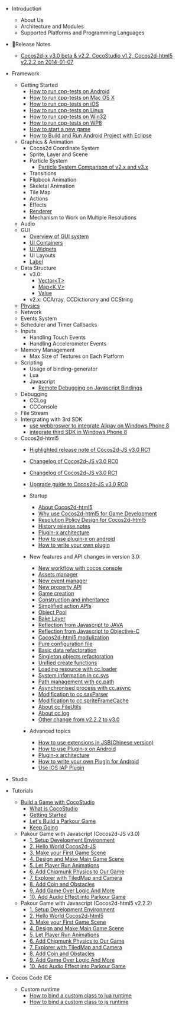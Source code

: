 - Introduction
	- About Us
	- Architecture and Modules
	- Supported Platforms and Programming Languages
- Release Notes
	- [Cocos2d-x v3.0 beta & v2.2, CocoStudio v1.2, Cocos2d-html5 v2.2.2 on 2014-01-07](../release-notes/summary-release-20140107.md)
- Framework
	- Getting Started
		- [How to run cpp-tests on Android](../manual/framework/native/v3/getting-started/how-to-run-cpp-tests-on-android/en.md)
		- [How to run cpp-tests on Mac OS X](../manual/framework/native/v3/getting-started/how-to-run-cpp-tests-on-mac-osx/en.md)
		- [How to run cpp-tests on iOS](../manual/framework/native/v3/getting-started/how-to-run-cpp-tests-on-ios/en.md)
		- [How to run cpp-tests on Linux](../manual/framework/native/v3/getting-started/how-to-run-cpp-tests-on-linux/en.md)
		- [How to run cpp-tests on Win32](../manual/framework/native/v3/getting-started/how-to-run-cpp-tests-on-win32/en.md)
		- [How to run cpp-tests on WP8](../manual/framework/native/v3/getting-started/how-to-run-cpp-tests-on-wp8/en.md)
		- [How to start a new game](../manual/framework/native/v3/getting-started/how-to-start-a-new-game/en.md)
		- [How to Build and Run Android Project with Eclipse](../manual/framework/native/v3/getting-started/how-to-build-android-project-with-eclipse/en.md)
	- Graphics & Animation
		- Cocos2d Coordinate System
		- Sprite, Layer and Scene
		- Particle System
			- [Particle System Comparison of v2.x and v3.x](../manual/framework/native/v3/particle/en.md)
		- Transitions
		- Flipbook Animation
		- Skeletal Animation
		- Tile Map
		- Actions
		- Effects
		- [Renderer](../manual/framework/native/v3/new-renderer/en.md)
		- Mechanism to Work on Multiple Resolutions
	- Audio
	- GUI
		- [Overview of GUI system](../manual/framework/native/v2/gui/overview/en.md)
        - [UI Containers](../manual/framework/native/v2/gui/container/en.md)
        - [UI Widgets](../manual/framework/native/v2/gui/widget/en.md)
        - UI Layouts
		- [Label](../manual/framework/native/v3/label/en.md)
	- Data Structure
		- v3.0:
			- [Vector\<T\>](../manual/framework/native/v3/data-structure/vector/en.md)
			- [Map\<K,V\>](../manual/framework/native/v3/data-structure/map/en.md)
			- [Value](../manual/framework/native/v3/data-structure/value/en.md)
		- v2.x: CCArray, CCDictionary and CCString
	- [Physics](../manual/framework/native/v3/physics-integration/en.md)
	- Network
	- Events System
	- Scheduler and Timer Callbacks
	- Inputs
		- Handling Touch Events
		- Handling Accelerometer Events
	- Memory Management
		- Max Size of Textures on Each Platform
	- Scripting
	    - Usage of binding-generator
		- Lua
		- Javascript
		    - [Remote Debugging on Javascript Bindings](../manual/framework/native/v3/js-remote-debugger/en.md)
	- Debugging
		- CCLog
		- CCConsole
	- File Stream
	- Intergrating with 3rd SDK
		- [use webbroswer to integrate Alipay on Windows Phone 8](../manual/framework/native/v2/sdk-integration/wp8-webbrowser/en.md)
		- [integrate third SDK in Windows Phone 8](../manual/framework/native/v2/sdk-integration/wp8-thirdSDK/en.md)
	- Cocos2d-html5
        - [Highlighted release note of Cocos2d-JS v3.0 RC1](../manual/framework/html5/release-notes/v3.0rc1/release-note/en.md)
        - [Changelog of Cocos2d-JS v3.0 RC0](../manual/framework/html5/release-notes/v3.0rc0/changelog/en.md)
        - [Changelog of Cocos2d-JS v3.0 RC1](../manual/framework/html5/release-notes/v3.0rc1/changelog/en.md)
        - [Upgrade guide to Cocos2d-JS v3.0 RC0](../manual/framework/html5/release-notes/v3.0rc0/upgrade-guide/en.md)
        
		- Startup
            - [About Cocos2d-html5](../manual/framework/html5/en.md)
			- [Why use Cocos2d-html5 for Game Development](../manual/framework/html5/v2/cocosh5-advantages/en.md)
			- [Resolution Policy Design for Cocos2d-html5](../manual/framework/html5/v2/resolution-policy-design/en.md)
            - [History release notes](../manual/framework/html5/release-notes/en.md)
            - [Plugin-x architecture](../manual/framework/html5/v3/plugin-x/plugin-x-architecture/en.md)
            - [How to use plugin-x on android](../manual/framework/html5/v3/plugin-x/how-to-use-plugin-x-on-android/en.md)
            - [How to write your own plugin](../manual/framework/html5/v3/plugin-x/how-to-write-your-own-plugin-for-android/en.md)
            
        - New features and API changes in version 3.0:
            - [New workflow with cocos console](./v2/cocos-console/en.md)
            - [Assets manager](./v3/assets-manager/en.md)
            - [New event manager](./v3/eventManager/en.md)
            - [New property API](./v3/getter-setter-api/en.md)
            - [Game creation](./v3/cc-game/en.md)
            - [Construction and inheritance](./v3/inheritance/en.md)
            - [Simplified action APIs](./v3/cc-actions/en.md)
            - [Object Pool](./v3/cc-pool/en.md)
            - [Bake Layer](./v3/bake-layer/en.md)
            - [Reflection from Javascript to JAVA](./v3/reflection/en.md)
            - [Reflection from Javascript to Objective-C](./v3/reflection-oc/en.md)
            - [Cocos2d-html5 modulization](./v3/moduleconfig-json/en.md)
            - [Pure configuration file](./v3/project-json/en.md)
            - [Basic data refactoration](./v3/basic-data/en.md)
            - [Singleton objects refactoration](./v3/singleton-objs/en.md)
            - [Unified create functions](./v3/create-api/en.md)
            - [Loading resource with cc.loader](./v3/cc-loader/en.md)
            - [System information in cc.sys](./v3/cc-sys/en.md)
            - [Path management with cc.path](./v3/cc-path/en.md)
            - [Asynchronised process with cc.async](./v3/cc-async/en.md)
            - [Modification to cc.saxParser](./v3/cc-saxparser/en.md)
            - [Modification to cc.spriteFrameCache](./v3/cc-spriteframecache/en.md)
            - [About cc.FileUtils](./v3/cc-fileutils/en.md)
            - [About cc.log](./v3/cc-log/en.md)
            - [Other change from v2.2.2 to v3.0](./v3/more-change-from-v2-to-v3/en.md)
    
        - Advanced topics
            - [How to use extensions in JSB(Chinese version)](./jsb/jsb-extension/zh.md)
            - [How to use Plugin-x on Android](./jsb/plugin-x/how-to-use-plugin-x-on-android/en.md)
            - [Plugin-x architecture](./jsb/plugin-x/plugin-x-architecture/en.md)
            - [How to write your own Plugin for Android](./jsb/plugin-x/how-to-write-your-own-plugin-for-android/en.md)
            - [Use iOS IAP Plugin](./jsb/plugin-x/ios-iap/en.md)

- Studio
- Tutorials
	- [Build a Game with CocoStudio](../tutorial/studio/parkour-game-with-cocostudio/en.md)
		- [What is CocoStudio](../tutorial/studio/parkour-game-with-cocostudio/chapter1/en.md)
		- [Getting Started](../tutorial/studio/parkour-game-with-cocostudio/chapter2/en.md)
		- [Let's Build a Parkour Game](../tutorial/studio/parkour-game-with-cocostudio/chapter3/en.md)
		- [Keep Going](../tutorial/studio/parkour-game-with-cocostudio/chapter4/en.md)
	- Pakour Game with Javascript (Cocos2d-JS v3.0)
		- [1. Setup Development Environment](../tutorial/framework/html5/parkour-game-with-javascript-v3.0/chapter1/en.md)
		- [2. Hello World Cocos2d-JS](../tutorial/framework/html5/parkour-game-with-javascript-v3.0/chapter2/en.md)
		- [3. Make your First Game Scene](../tutorial/framework/html5/parkour-game-with-javascript-v3.0/chapter3/en.md)
		- [4. Design and Make Main Game Scene](../tutorial/framework/html5/parkour-game-with-javascript-v3.0/chapter4/en.md)
		- [5. Let Player Run Animations](../tutorial/framework/html5/parkour-game-with-javascript-v3.0/chapter5/en.md)
		- [6. Add Chipmunk Physics to Our Game](../tutorial/framework/html5/parkour-game-with-javascript-v3.0/chapter6/en.md)
		- [7. Explorer with TiledMap and Camera](../tutorial/framework/html5/parkour-game-with-javascript-v3.0/chapter7/en.md)
		- [8. Add Coin and Obstacles](../tutorial/framework/html5/parkour-game-with-javascript-v3.0/chapter8/en.md)
		- [9. Add Game Over Logic And More](../tutorial/framework/html5/parkour-game-with-javascript-v3.0/chapter9/en.md)
        - [10. Add Audio Effect into Parkour Game](../tutorial/framework/html5/parkour-game-with-javascript-v3.0/chapter10/en.md)
	- Pakour Game with Javascript (Cocos2d-html5 v2.2.2)
		- [1. Setup Development Environment](../tutorial/framework/html5/parkour-game-with-javascript/chapter1/en.md)
		- [2. Hello World Cocos2d-html5](../tutorial/framework/html5/parkour-game-with-javascript/chapter2/en.md)
		- [3. Make your First Game Scene](../tutorial/framework/html5/parkour-game-with-javascript/chapter3/en.md)
		- [4. Design and Make Main Game Scene](../tutorial/framework/html5/parkour-game-with-javascript/chapter4/en.md)
		- [5. Let Player Run Animations](../tutorial/framework/html5/parkour-game-with-javascript/chapter5/en.md)
		- [6. Add Chipmunk Physics to Our Game](../tutorial/framework/html5/parkour-game-with-javascript/chapter6/en.md)
		- [7. Explorer with TiledMap and Camera](../tutorial/framework/html5/parkour-game-with-javascript/chapter7/en.md)
		- [8. Add Coin and Obstacles](../tutorial/framework/html5/parkour-game-with-javascript/chapter8/en.md)
		- [9. Add Game Over Logic And More](../tutorial/framework/html5/parkour-game-with-javascript/chapter9/en.md)
        - [10. Add Audio Effect into Parkour Game](../tutorial/framework/html5/parkour-game-with-javascript/chapter10/en.md)        
        
- Cocos Code IDE
    - Custom runtime
        - [How to bind a custom class to lua runtime](../manual/code-ide/binding-custom-class-to-lua/en.md)
        - [How to bind a custom class to js runtime](../manual/code-ide/binding-custom-class-to-js/en.md)
        
